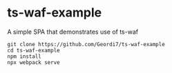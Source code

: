 # ts-waf-example

A simple SPA that demonstrates use of ts-waf

    git clone https://github.com/Geordi7/ts-waf-example
    cd ts-waf-example
    npm install
    npx webpack serve

